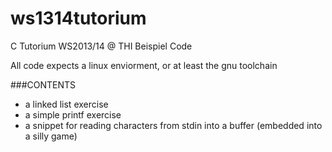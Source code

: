 ws1314tutorium
==============

C Tutorium WS2013/14 @ THI Beispiel Code

All code expects a linux enviorment, or at least the gnu toolchain

###CONTENTS
* a linked list exercise
* a simple printf exercise
* a snippet for reading characters from stdin into a buffer (embedded into a silly game)

